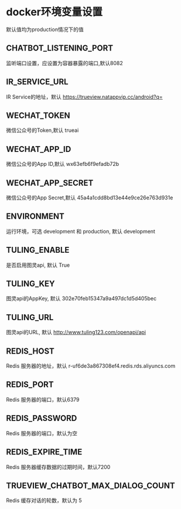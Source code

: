 # docker环境变量设置
默认值均为production情况下的值

## CHATBOT\_LISTENING\_PORT

监听端口设置，应设置为容器暴露的端口,默认8082

## IR\_SERVICE\_URL

IR Service的地址，默认 <https://trueview.natappvip.cc/android?q=>

## WECHAT\_TOKEN

微信公众号的Token,默认 trueai

## WECHAT\_APP\_ID

微信公众号的App ID,默认 wx63efb6f9efadb72b

## WECHAT\_APP\_SECRET

微信公众号的App Secret,默认 45a4a1cdd8bd13e44e9ce26e763d931e

## ENVIRONMENT

运行环境，可选 development 和 production, 默认 development

## TULING\_ENABLE

是否启用图灵api, 默认 True

## TULING\_KEY

图灵api的AppKey, 默认 302e70feb15347a9a497dc1d5d405bec

## TULING\_URL

图灵api的URL, 默认 <http://www.tuling123.com/openapi/api>

## REDIS\_HOST

Redis 服务器的地址，默认 r-uf6de3a867308ef4.redis.rds.aliyuncs.com

## REDIS\_PORT

Redis 服务器的端口，默认6379

## REDIS\_PASSWORD

Redis 服务器的端口，默认为空

## REDIS\_EXPIRE\_TIME

Redis 服务器缓存数据的过期时间，默认7200

## TRUEVIEW\_CHATBOT\_MAX\_DIALOG\_COUNT

Redis 缓存对话的轮数，默认为 5

